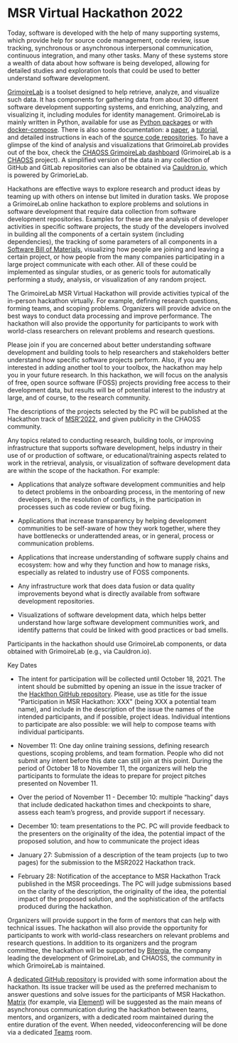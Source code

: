 # MSR Virtual Hackathon 2022

Today, software is developed with the help of many supporting systems, which provide help for source code management, code review, issue tracking, synchronous or asynchronous interpersonal communication, continuous integration, and many other tasks. Many of these systems store a wealth of data about how software is being developed, allowing for detailed studies and exploration tools that could be used to better understand software development.

[GrimoireLab](https://chaoss.github.io/grimoirelab/) is a toolset designed to help retrieve, analyze, and visualize such data. It has components for gathering data from about 30 different software development supporting systems, and enriching, analyzing, and visualizing it, including modules for identity management. GrimoireLab is mainly written in Python, available for use as [Python packages](https://pypi.org/project/grimoirelab/) or with [docker-compose](https://github.com/chaoss/grimoirelab#using-docker-compose). There is also some documentation: a [paper](https://peerj.com/articles/cs-601/), a [tutorial](https://chaoss.github.io/grimoirelab-tutorial/), and detailed instructions in each of the [source code repositories](https://github.com/chaoss/grimoirelab#grimoirelab-components). To have a glimpse of the kind of analysis and visualizations that GrimoireLab provides out of the box, check the [CHAOSS GrimoireLab dashboard](https://chaoss.biterg.io) (GrimoireLab is a [CHAOSS](https://chaoss.community) project). A simplified version of the data in any collection of GitHub and GitLab repositories can also be obtained via [Cauldron.io](https://cauldron.io), which is powered by GrimorieLab.

Hackathons are effective ways to explore research and product ideas by teaming up with others on intense but limited in duration tasks. We propose a GrimoireLab online hackathon to explore problems and solutions in software development that require data collection from software development repositories. Examples for these are the analysis of developer activities in specific software projects, the study of the developers involved in building all the components of a certain system (including dependencies), the tracking of some parameters of all components in a [Software Bill of Materials](https://www.ntia.gov/SBOM), visualizing how people are joining and leaving a certain project, or how people from the many companies participating in a large project communicate with each other. All of these could be implemented as singular studies, or as generic tools for automatically performing a study, analysis, or visualization of any random project.

The GrimoireLab MSR Virtual Hackathon will provide activities typical of the in-person hackathon virtually. For example, defining research questions, forming teams, and scoping problems. Organizers will provide advice on the best ways to conduct data processing and improve performance. The hackathon will also provide the opportunity for participants to work with world-class researchers on relevant problems and research questions.

Please join if you are concerned about better understanding software development and building tools to help researchers and stakeholders better understand how specific software projects perform. Also, if you are interested in adding another tool to your toolbox, the hackathon may help you in your future research. In this hackathon, we will focus on the analysis of free, open source software (FOSS) projects providing free access to their development data, but results will be of potential interest to the industry at large, and of course, to the research community.

The descriptions of the projects selected by the PC will be published at the Hackathon track of [MSR’2022](https://conf.researchr.org/track/msr-2022/), and given publicity in the CHAOSS community.

Any topics related to conducting research, building tools, or improving infrastructure that supports software development, helps industry in their use of or production of software, or educational/training aspects related to work in the retrieval, analysis, or visualization of software development data are within the scope of the hackathon. For example:

* Applications that analyze software development communities and help to detect problems in the onboarding process, in the mentoring of new developers, in the resolution of conflicts, in the participation in processes such as code review or bug fixing.

* Applications that increase transparency by helping development communities to be self-aware of how they work together, where they have bottlenecks or underattended areas, or in general, process or communication problems.

* Applications that increase understanding of software supply chains and ecosystem: how and why they function and how to manage risks, especially as related to industry use of FOSS components.

* Any infrastructure work that does data fusion or data quality improvements beyond what is directly available from software development repositories.

* Visualizations of software development data, which helps better understand how large software development communities work, and identify patterns that could be linked with good practices or bad smells.

Participants in the hackathon should use GrimoireLab components, or data obtained with GrimoireLab (e.g., via Cauldron.io).

Key Dates

* The intent for participation will be collected until October 18, 2021. The intent should be submitted by opening an issue in the issue tracker of the [Hackthon GitHub repository](https://github.com/MSRHack2022/Hackathon). Please, use as title for the issue "Participation in MSR Hackathon: XXX" (being XXX a potential team name), and include in the description of the issue the names of the intended participants, and if possible, project ideas. Individual intentions to participate are also possible: we will help to compose teams with individual participants.

* November 11: One day online training sessions, defining research questions, scoping problems, and team formation. People who did not submit any intent before this date can still join at this point. During the period of October 18 to November 11, the organizers will help the participants to formulate the ideas to prepare for project pitches presented on November 11.

* Over the period of November 11 - December 10: multiple “hacking” days that include dedicated hackathon times and checkpoints to share, assess each team’s progress, and provide support if necessary.

* December 10: team presentations to the PC. PC will provide feedback to the presenters on the originality of the idea, the potential impact of the proposed solution, and how to communicate the project ideas

* January 27: Submission of a description of the team projects (up to two pages) for the submission to the MSR2022 Hackathon track.

* February 28: Notification of the acceptance to MSR Hackathon Track published in the MSR proceedings. The PC will judge submissions based on the clarity of the description, the originality of the idea, the potential impact of the proposed solution, and the sophistication of the artifacts produced during the hackathon.

Organizers will provide support in the form of mentors that can help with technical issues. The hackathon will also provide the opportunity for participants to work with world-class researchers on relevant problems and research questions. In addition to its organizers and the program committee, the hackathon will be supported by [Bitergia](https://bitergia.com), the company leading the development of GrimoireLab, and CHAOSS, the community in which GrimoireLab is maintained.

A [dedicated GitHub repository](https://github.com/MSRHack2022/Hackathon) is provided with some information about the hackathon. Its issue tracker will be used as the preferred mechanism to answer questions and solve issues for the participants of MSR Hackathon. [Matrix](https://matrix.org/) (for example, via [Element](https://element.io/)) will be suggested as the main means of asynchronous communication during the hackathon between teams, mentors, and organizers, with a dedicated room maintained during the entire duration of the event. When needed, videoconferencing will be done via a dedicated [Teams](https://www.microsoft.com/en-us/microsoft-teams/group-chat-software/) room.
